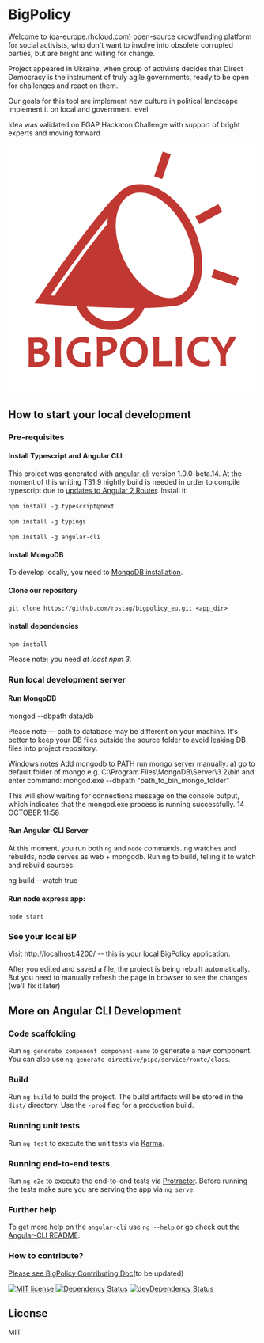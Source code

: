 # BigPolicy

Welcome to (qa-europe.rhcloud.com) open-source crowdfunding platform for social activists, who don't want to involve into obsolete corrupted parties, but are bright and willing for change.

Project appeared in Ukraine, when group of activists decides that Direct Democracy is the instrument of truly agile governments, ready to be open for challenges and react on them.

Our goals for this tool are
implement new culture in political landscape
implement it on local and government level

Idea was validated on EGAP Hackaton Challenge with support of bright experts and moving forward

![image](https://github.com/rostag/bigpolicy_eu/blob/develop/src/assets/img/logo.png?raw=true)

## How to start your local development

### Pre-requisites

#### Install Typescript and Angular CLI

This project was generated with [angular-cli](https://github.com/angular/angular-cli) version 1.0.0-beta.14. At the moment of this writing TS1.9 nightly build is needed in order to compile typescript due to [updates to Angular 2 Router](http://victorsavkin.com/post/145672529346/angular-router#comment-2723686096). Install it:

`npm install -g typescript@next`

`npm install -g typings`

`npm install -g angular-cli`

#### Install MongoDB

To develop locally, you need to [MongoDB installation](https://docs.mongodb.com/manual/installation/).

#### Clone our repository

`git clone https://github.com/rostag/bigpolicy_eu.git <app_dir>`

#### Install dependencies

`npm install`

Please note: you need _at least npm 3_.

### Run local development server

#### Run MongoDB

mongod --dbpath data/db

Please note — path to database may be different on your machine. It's better to keep your DB files outside the source folder to avoid leaking DB files into project repository.

Windows notes
Add mongodb to PATH
run mongo server manually:
a) go to default folder of mongo e.g.
C:\Program Files\MongoDB\Server\3.2\bin
and enter command:
mongod.exe --dbpath "path_to_bin_mongo_folder"

This will show waiting for connections message on the console output, which indicates that the mongod.exe process is running successfully.
14 OCTOBER 11:58

#### Run Angular-CLI Server

At this moment, you run both `ng` and `node` commands. ng watches and rebuilds, node serves as web + mongodb. Run ng to build, telling it to watch and rebuild sources:

ng build --watch true

#### Run node express app:

`node start`

### See your local BP

Visit http://localhost:4200/ -- this is your local BigPolicy application.

After you edited and saved a file, the project is being rebuilt automatically. But you need to manually refresh the page in browser to see the changes (we'll fix it later)

## More on Angular CLI Development

### Code scaffolding

Run `ng generate component component-name` to generate a new component. You can also use `ng generate directive/pipe/service/route/class`.

### Build

Run `ng build` to build the project. The build artifacts will be stored in the `dist/` directory. Use the `-prod` flag for a production build.

### Running unit tests

Run `ng test` to execute the unit tests via [Karma](https://karma-runner.github.io).

### Running end-to-end tests

Run `ng e2e` to execute the end-to-end tests via [Protractor](http://www.protractortest.org/).
Before running the tests make sure you are serving the app via `ng serve`.

### Further help

To get more help on the `angular-cli` use `ng --help` or go check out the [Angular-CLI README](https://github.com/angular/angular-cli/blob/master/README.md).

### How to contribute?

[Please see BigPolicy Contributing Doc](https://github.com/rostag/bigpolicy_eu/blob/develop/.github/CONTRIBUTING.md)(to be updated)


[![MIT license](http://img.shields.io/badge/license-MIT-brightgreen.svg)](http://opensource.org/licenses/MIT)
[![Dependency Status](https://david-dm.org/rostag/bigpolicy_eu.svg)](https://david-dm.org/rostag/bigpolicy_eu)
[![devDependency Status](https://david-dm.org/rostag/bigpolicy_eu/dev-status.svg)](https://david-dm.org/rostag/bigpolicy_eu#info=devDependencies)


## License

MIT
